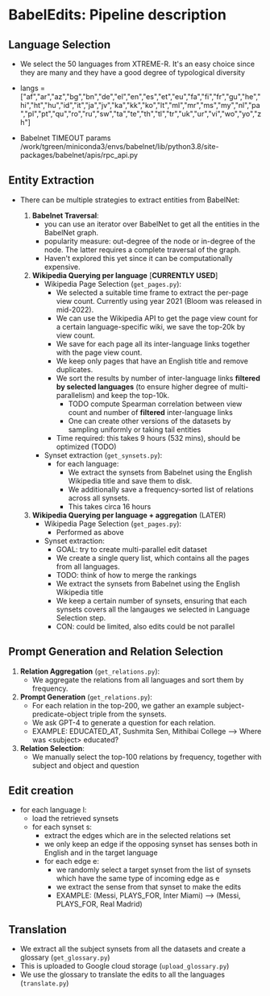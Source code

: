 # BabelEdits: Pipeline description 

## Language Selection

- We select the 50 languages from XTREME-R. It's an easy choice since they are many and they have a good degree of typological diversity
- langs = ["af","ar","az","bg","bn","de","el","en","es","et","eu","fa","fi","fr","gu","he","hi","ht","hu","id","it","ja","jv","ka","kk","ko","lt","ml","mr","ms","my","nl","pa","pl","pt","qu","ro","ru","sw","ta","te","th","tl","tr","uk","ur","vi","wo","yo","zh"]

- Babelnet TIMEOUT params /work/tgreen/miniconda3/envs/babelnet/lib/python3.8/site-packages/babelnet/apis/rpc_api.py
## Entity Extraction

- There can be multiple strategies to extract entities from BabelNet:

    1. **Babelnet Traversal**:
        - you can use an iterator over BabelNet to get all the entities in the BabelNet graph. 
        - popularity measure: out-degree of the node or in-degree of the node. The latter requires a complete traversal of the graph.
        - Haven't explored this yet since it can be computationally expensive.
    2. **Wikipedia Querying per language** [**CURRENTLY USED**]
        - Wikipedia Page Selection (``get_pages.py``):
            - We selected a suitable time frame to extract the per-page view count. Currently using year 2021 (Bloom was released in mid-2022).
            - We can use the Wikipedia API to get the page view count for a certain language-specific wiki, we save the top-20k by view count.
            - We save for each page all its inter-language links together with the page view count.
            - We keep only pages that have an English title and remove duplicates.
            - We sort the results by number of inter-language links **filtered by selected languages** (to ensure higher degree of multi-parallelism) and keep the top-10k.
                - TODO compute Spearman correlation between view count and number of **filtered** inter-language links
                - One can create other versions of the datasets by sampling uniformly or taking tail entities
            - Time required: this takes 9 hours (532 mins), should be optimized (TODO)
        - Synset extraction (``get_synsets.py``):
            - for each language:
                - We extract the synsets from Babelnet using the English Wikipedia title and save them to disk.
                - We additionally save a frequency-sorted list of relations across all synsets.
                - This takes circa 16 hours
    3. **Wikipedia Querying per language + aggregation** (LATER) 
        - Wikipedia Page Selection (``get_pages.py``):
            - Performed as above
        - Synset extraction:
            - GOAL: try to create multi-parallel edit dataset
            - We create a single query list, which contains all the pages from all languages. 
            - TODO: think of how to merge the rankings
            - We extract the synsets from Babelnet using the English Wikipedia title
            - We keep a certain number of synsets, ensuring that each synsets covers all the langauges we selected in Language Selection step.
            - CON: could be limited, also edits could be not parallel

## Prompt Generation and Relation Selection

1. **Relation Aggregation** (`get_relations.py`): 
    - We aggregate the relations from all languages and sort them by frequency.
2. **Prompt Generation** (`get_relations.py`): 
    - For each relation in the top-200, we gather an example subject-predicate-object triple from the synsets.
    - We ask GPT-4 to generate a question for each relation.
    - EXAMPLE: EDUCATED_AT, Sushmita Sen, Mithibai College -->	Where was \<subject> educated?
3. **Relation Selection**:
    - We manually select the top-100 relations by frequency, together with subject and object and question

## Edit creation
- for each language l:
    - load the retrieved synsets
    - for each synset s: 
        - extract the edges which are in the selected relations set
        - we only keep an edge if the opposing synset has senses both in English and in the target language
        - for each edge e:
            - we randomly select a target synset from the list of synsets which have the same type of incoming edge as e
            - we extract the sense from that synset to make the edits
            - EXAMPLE: (Messi, PLAYS_FOR, Inter Miami) --> (Messi, PLAYS_FOR, Real Madrid)


## Translation

- We extract all the subject synsets
 from all the datasets and create a glossary (``get_glossary.py``) 
- This is uploaded to Google cloud storage (``upload_glossary.py``)
- We use the glossary to translate the edits to all the languages (``translate.py``)